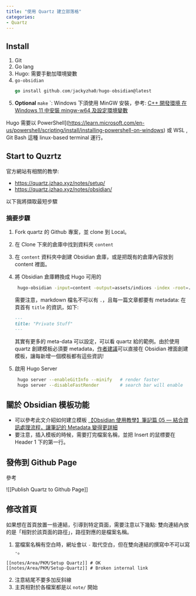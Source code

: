 ```yaml
---
title: "使用 Quartz 建立部落格"
categories:
- Quartz
---
```



## Install

1. Git
2. Go lang
3. Hugo: 需要手動加環境變數
4.  `go-obsidian`
    ```go
    go install github.com/jackyzha0/hugo-obsidian@latest
    ```
5. **Optional**  `make` `: Windows 下須使用 MinGW 安裝，參考: [C++ 開發環境 在 Windows 11 中安裝 mingw-w64 及設定環境變數](http://kaiching.org/pydoing/cpp-guide4/how-to-install-mingw-w64-and-set-environment-variable.html)

Hugo 需要以 PowerShell](https://learn.microsoft.com/en-us/powershell/scripting/install/installing-powershell-on-windows) 或 WSL , Git Bash 這種 linux-based terminal 運行。

## Start to Quzrtz
官方網站有相關的教學: 
- https://quartz.jzhao.xyz/notes/setup/
- https://quartz.jzhao.xyz/notes/obsidian/

以下我將擷取最短步驟
### 摘要步驟

1. Fork quartz 的 Github 專案，並 clone 到 Local。
2. 在 Clone 下來的倉庫中找到資料夾 `content`
3. 在 `content` 資料夾中創建 Obsidian 倉庫，或是把既有的倉庫內容放到 content 裡面。
4. 將 Obsidian 倉庫轉換成 Hugo 可用的

    ```bash
     hugo-obsidian -input=content -output=assets/indices -index -root=.
    ```

    需要注意，markdown 檔名不可以有 `.`，且每一篇文章都要有 metadata: 在頁首有 `title` 的資訊，如下: 

    ```markdown
    ---
    title: "Private Stuff"
    ---
    ```

    其實有更多的 meta-data 可以設定，可以看 quartz 給的範例。由於使用 quartz 創建模板必須要 metadata，[作者建議](https://quartz.jzhao.xyz/notes/obsidian/)可以直接在 Obsidian 裡面創建模板，讓每新增一個模板都有這些資訊! 

5. 啟用 Hugo Server

    ```bash
     hugo server --enableGitInfo --minify 	# render faster
     hugo server --disableFastRender 		# search bar will enable
    ```


## 關於 Obsidian 模板功能
- 可以參考此文介紹如何建立模板 [【Obsidian 使用教學】筆記篇 05 — 結合資訊處理流程，讓筆記的 Metadata 變得更詳細](https://medium.com/pm%E7%9A%84%E7%94%9F%E7%94%A2%E5%8A%9B%E5%B7%A5%E5%85%B7%E7%AE%B1/obsidian-%E4%BD%BF%E7%94%A8%E6%95%99%E5%AD%B8-%E7%AD%86%E8%A8%98%E7%AF%87-05-%E7%B5%90%E5%90%88%E8%B3%87%E8%A8%8A%E8%99%95%E7%90%86%E6%B5%81%E7%A8%8B-e6a953438f43)
- 要注意，插入模板的時候，需要打完檔案名稱，並把 Insert 的鼠標要在 Header 1 下的第一行。

## 發佈到 Github Page

參考 

![[Publish Quartz to Github Page]]


## 修改首頁

如果想在首頁放置一些連結，引導到特定頁面，需要注意以下幾點: 雙向連結內放的是「相對於該頁面的路徑」，路徑對應的是檔案名稱。

1.  當檔案名稱有空白時，網址會以 `-` 取代空白，但在雙向連結的撰寫中不可以寫 `-`。
```
[[notes/Area/PKM/Setup Quartz]] # OK  
[[notes/Area/PKM/Setup-Quartz]] # Broken internal link
```
2.  注意結尾不要多加反斜線    
3.  主頁相對於各檔案都是以 `note/` 開始
